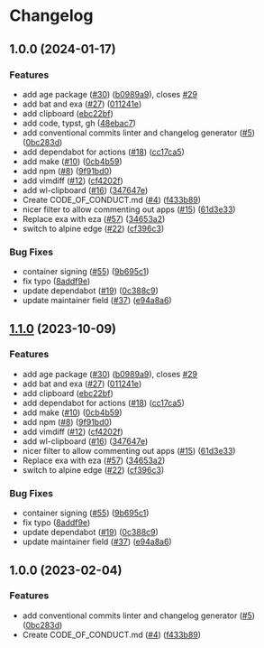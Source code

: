 # Changelog

## 1.0.0 (2024-01-17)


### Features

* add age package ([#30](https://github.com/trevnels/toolbox/issues/30)) ([b0989a9](https://github.com/trevnels/toolbox/commit/b0989a9f791771999c105122b64cbf8687574650)), closes [#29](https://github.com/trevnels/toolbox/issues/29)
* add bat and exa ([#27](https://github.com/trevnels/toolbox/issues/27)) ([011241e](https://github.com/trevnels/toolbox/commit/011241e4ac1fdee5f3fbe8b8321e44ba8a0cb561))
* add clipboard ([ebc22bf](https://github.com/trevnels/toolbox/commit/ebc22bf72a10043ebec55c285dfe5274f1378cc5))
* add code, typst, gh ([48ebac7](https://github.com/trevnels/toolbox/commit/48ebac7cb48b14e5d40986d38666922aed7738eb))
* add conventional commits linter and changelog generator ([#5](https://github.com/trevnels/toolbox/issues/5)) ([0bc283d](https://github.com/trevnels/toolbox/commit/0bc283d271878071ef50a413bab48f3bfc1ab312))
* add dependabot for actions ([#18](https://github.com/trevnels/toolbox/issues/18)) ([cc17ca5](https://github.com/trevnels/toolbox/commit/cc17ca5202c1777d5e64799b00cb235b72027e24))
* add make ([#10](https://github.com/trevnels/toolbox/issues/10)) ([0cb4b59](https://github.com/trevnels/toolbox/commit/0cb4b59cdd98c47d2f6bfa21f801b99b045d5e40))
* add npm ([#8](https://github.com/trevnels/toolbox/issues/8)) ([9f91bd0](https://github.com/trevnels/toolbox/commit/9f91bd09272617c7b9203014222353265dc24947))
* add vimdiff ([#12](https://github.com/trevnels/toolbox/issues/12)) ([cf4202f](https://github.com/trevnels/toolbox/commit/cf4202f76752561d9b926c81933342a119e8a258))
* add wl-clipboard ([#16](https://github.com/trevnels/toolbox/issues/16)) ([347647e](https://github.com/trevnels/toolbox/commit/347647ea7f9f7bdb3b42d2a565df866f027a7ade))
* Create CODE_OF_CONDUCT.md ([#4](https://github.com/trevnels/toolbox/issues/4)) ([f433b89](https://github.com/trevnels/toolbox/commit/f433b89a1ed125c6c0a251c1eec60525cfe35820))
* nicer filter to allow commenting out apps ([#15](https://github.com/trevnels/toolbox/issues/15)) ([61d3e33](https://github.com/trevnels/toolbox/commit/61d3e330beb9c2a8bd557ef3872aa6595c76b1b2))
* Replace exa with eza ([#57](https://github.com/trevnels/toolbox/issues/57)) ([34653a2](https://github.com/trevnels/toolbox/commit/34653a2dde5b4e1cf895a2d65fc9168e064fa224))
* switch to alpine edge ([#22](https://github.com/trevnels/toolbox/issues/22)) ([cf396c3](https://github.com/trevnels/toolbox/commit/cf396c369ae8d8bb052df9b0c39d392f61b909ba))


### Bug Fixes

* container signing ([#55](https://github.com/trevnels/toolbox/issues/55)) ([9b695c1](https://github.com/trevnels/toolbox/commit/9b695c1a21a94e7b6a40f5175408b8fc650e9413))
* fix typo ([8addf9e](https://github.com/trevnels/toolbox/commit/8addf9e4499a83b2b9b591e9808470f3e3f6a46e))
* update dependabot ([#19](https://github.com/trevnels/toolbox/issues/19)) ([0c388c9](https://github.com/trevnels/toolbox/commit/0c388c958985cdc7d3c2d3de5d6d58de09472edf))
* update maintainer field ([#37](https://github.com/trevnels/toolbox/issues/37)) ([e94a8a6](https://github.com/trevnels/toolbox/commit/e94a8a69c34f5692514ebcc8c3ac21e2f33aa947))

## [1.1.0](https://github.com/ublue-os/boxkit/compare/v1.0.0...v1.1.0) (2023-10-09)


### Features

* add age package ([#30](https://github.com/ublue-os/boxkit/issues/30)) ([b0989a9](https://github.com/ublue-os/boxkit/commit/b0989a9f791771999c105122b64cbf8687574650)), closes [#29](https://github.com/ublue-os/boxkit/issues/29)
* add bat and exa ([#27](https://github.com/ublue-os/boxkit/issues/27)) ([011241e](https://github.com/ublue-os/boxkit/commit/011241e4ac1fdee5f3fbe8b8321e44ba8a0cb561))
* add clipboard ([ebc22bf](https://github.com/ublue-os/boxkit/commit/ebc22bf72a10043ebec55c285dfe5274f1378cc5))
* add dependabot for actions ([#18](https://github.com/ublue-os/boxkit/issues/18)) ([cc17ca5](https://github.com/ublue-os/boxkit/commit/cc17ca5202c1777d5e64799b00cb235b72027e24))
* add make ([#10](https://github.com/ublue-os/boxkit/issues/10)) ([0cb4b59](https://github.com/ublue-os/boxkit/commit/0cb4b59cdd98c47d2f6bfa21f801b99b045d5e40))
* add npm ([#8](https://github.com/ublue-os/boxkit/issues/8)) ([9f91bd0](https://github.com/ublue-os/boxkit/commit/9f91bd09272617c7b9203014222353265dc24947))
* add vimdiff ([#12](https://github.com/ublue-os/boxkit/issues/12)) ([cf4202f](https://github.com/ublue-os/boxkit/commit/cf4202f76752561d9b926c81933342a119e8a258))
* add wl-clipboard ([#16](https://github.com/ublue-os/boxkit/issues/16)) ([347647e](https://github.com/ublue-os/boxkit/commit/347647ea7f9f7bdb3b42d2a565df866f027a7ade))
* nicer filter to allow commenting out apps ([#15](https://github.com/ublue-os/boxkit/issues/15)) ([61d3e33](https://github.com/ublue-os/boxkit/commit/61d3e330beb9c2a8bd557ef3872aa6595c76b1b2))
* Replace exa with eza ([#57](https://github.com/ublue-os/boxkit/issues/57)) ([34653a2](https://github.com/ublue-os/boxkit/commit/34653a2dde5b4e1cf895a2d65fc9168e064fa224))
* switch to alpine edge ([#22](https://github.com/ublue-os/boxkit/issues/22)) ([cf396c3](https://github.com/ublue-os/boxkit/commit/cf396c369ae8d8bb052df9b0c39d392f61b909ba))


### Bug Fixes

* container signing ([#55](https://github.com/ublue-os/boxkit/issues/55)) ([9b695c1](https://github.com/ublue-os/boxkit/commit/9b695c1a21a94e7b6a40f5175408b8fc650e9413))
* fix typo ([8addf9e](https://github.com/ublue-os/boxkit/commit/8addf9e4499a83b2b9b591e9808470f3e3f6a46e))
* update dependabot ([#19](https://github.com/ublue-os/boxkit/issues/19)) ([0c388c9](https://github.com/ublue-os/boxkit/commit/0c388c958985cdc7d3c2d3de5d6d58de09472edf))
* update maintainer field ([#37](https://github.com/ublue-os/boxkit/issues/37)) ([e94a8a6](https://github.com/ublue-os/boxkit/commit/e94a8a69c34f5692514ebcc8c3ac21e2f33aa947))

## 1.0.0 (2023-02-04)


### Features

* add conventional commits linter and changelog generator ([#5](https://github.com/ublue-os/boxkit/issues/5)) ([0bc283d](https://github.com/ublue-os/boxkit/commit/0bc283d271878071ef50a413bab48f3bfc1ab312))
* Create CODE_OF_CONDUCT.md ([#4](https://github.com/ublue-os/boxkit/issues/4)) ([f433b89](https://github.com/ublue-os/boxkit/commit/f433b89a1ed125c6c0a251c1eec60525cfe35820))

